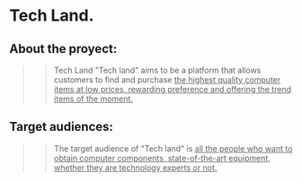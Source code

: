 # Tech Land. 

## About the proyect:
>> Tech Land "Tech land" aims to be a platform that allows customers to find and purchase <ins>the highest quality computer items at low prices<ins>, rewarding preference and offering the trend items of the moment. 

## Target audiences:
>>The target audience of "Tech land" is <ins>all the people who want to obtain computer components<ins>, state-of-the-art equipment, <ins>whether they are technology experts or not<ins>.

